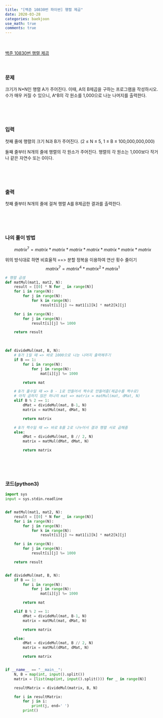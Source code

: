 ```yaml
---
title: "[백준 10830번 파이썬] 행렬 제곱"
date: 2020-03-28
categories: baekjoon
use_math: true
comments: true
---
```


<br><br>
[백준 10830번 행렬 제곱](https://www.acmicpc.net/problem/10830)
<br><br><br>

### 문제<br>

크기가 N*N인 행렬 A가 주어진다. 이때, A의 B제곱을 구하는 프로그램을 작성하시오. 수가 매우 커질 수 있으니, A^B의 각 원소를 1,000으로 나눈 나머지를 출력한다.

<br><br><br>

### 입력<br>

첫째 줄에 행렬의 크기 N과 B가 주어진다. (2 ≤ N ≤  5, 1 ≤ B ≤ 100,000,000,000)

둘째 줄부터 N개의 줄에 행렬의 각 원소가 주어진다. 행렬의 각 원소는 1,000보다 작거나 같은 자연수 또는 0이다.

<br><br><br>

### 출력<br>

첫째 줄부터 N개의 줄에 걸쳐 행렬 A를 B제곱한 결과를 출력한다.

<br><br><br>

### 나의 풀이 방법<br>

$$matrix^7 = matrix * matrix * matrix * matrix * matrix * matrix * matrix$$

위의 방식대로 하면 비효율적 ==> 분할 정복을 이용하여 연산 횟수 줄이기<br>
$$
matrix ^ 7 = matrix^4 * matrix^2 * matrix^1
$$


```python
# 행렬 곱셈
def matMul(mat1, mat2, N):
    result = [[0] * N for _ in range(N)]
    for i in range(N):
        for j in range(N):
            for k in range(N):
                result[i][j] += mat1[i][k] * mat2[k][j]

    for i in range(N):
        for j in range(N):
            result[i][j] %= 1000

    return result
```

<br>

```python
def divideMul(mat, B, N):
    # B가 1일 때 => 바로 1000으로 나눈 나머지 출력해주기
    if B == 1:
        for i in range(N):
            for j in range(N):
                mat[i][j] %= 1000

        return mat

    # B가 홀수일 때 => B - 1로 만들어서 짝수로 만들어줌(제곱수를 짝수로)
    # 아직 곱하지 않은 하나의 mat => matrix = matMul(mat, dMat, N)
    elif B % 2 == 1:
        dMat = divideMul(mat, B-1, N)
        matrix = matMul(mat, dMat, N)

        return matrix

    # B가 짝수일 때 => 바로 B를 2로 나누어서 결과 행렬 서로 곱해줌
    else:
        dMat = divideMul(mat, B // 2, N)
        matrix = matMul(dMat, dMat, N)

        return matrix
```

<br><br><br>


### 코드(python3)
```python
import sys
input = sys.stdin.readline


def matMul(mat1, mat2, N):
    result = [[0] * N for _ in range(N)]
    for i in range(N):
        for j in range(N):
            for k in range(N):
                result[i][j] += mat1[i][k] * mat2[k][j]

    for i in range(N):
        for j in range(N):
            result[i][j] %= 1000

    return result


def divideMul(mat, B, N):
    if B == 1:
        for i in range(N):
            for j in range(N):
                mat[i][j] %= 1000

        return mat

    elif B % 2 == 1:
        dMat = divideMul(mat, B-1, N)
        matrix = matMul(mat, dMat, N)

        return matrix

    else:
        dMat = divideMul(mat, B // 2, N)
        matrix = matMul(dMat, dMat, N)

        return matrix


if __name__ == "__main__":
    N, B = map(int, input().split())
    matrix = [list(map(int, input().split())) for _ in range(N)]

    resultMatrix = divideMul(matrix, B, N)

    for i in resultMatrix:
        for j in i:
            print(j, end=' ')
        print()
```
